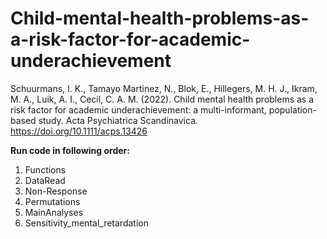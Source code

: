 # Child-mental-health-problems-as-a-risk-factor-for-academic-underachievement
Schuurmans, I. K., Tamayo Martinez, N., Blok, E., Hillegers, M. H. J., Ikram, M. A., Luik, A. I., Cecil, C. A. M. (2022). Child mental health problems as a risk factor for academic underachievement: a multi-informant, population-based study. Acta Psychiatrica Scandinavica. https://doi.org/10.1111/acps.13426

**Run code in following order:**
1. Functions
2. DataRead
3. Non-Response
4. Permutations
5. MainAnalyses
6. Sensitivity_mental_retardation
